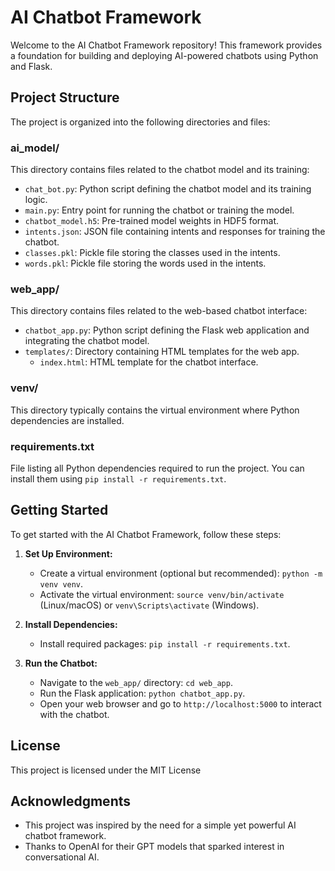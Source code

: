# AI Chatbot Framework

Welcome to the AI Chatbot Framework repository! This framework provides a foundation for building and deploying AI-powered chatbots using Python and Flask.

## Project Structure

The project is organized into the following directories and files:

### ai_model/

This directory contains files related to the chatbot model and its training:

- `chat_bot.py`: Python script defining the chatbot model and its training logic.
- `main.py`: Entry point for running the chatbot or training the model.
- `chatbot_model.h5`: Pre-trained model weights in HDF5 format.
- `intents.json`: JSON file containing intents and responses for training the chatbot.
- `classes.pkl`: Pickle file storing the classes used in the intents.
- `words.pkl`: Pickle file storing the words used in the intents.

### web_app/

This directory contains files related to the web-based chatbot interface:

- `chatbot_app.py`: Python script defining the Flask web application and integrating the chatbot model.
- `templates/`: Directory containing HTML templates for the web app.
  - `index.html`: HTML template for the chatbot interface.

### venv/

This directory typically contains the virtual environment where Python dependencies are installed.

### requirements.txt

File listing all Python dependencies required to run the project. You can install them using `pip install -r requirements.txt`.

## Getting Started

To get started with the AI Chatbot Framework, follow these steps:

1. **Set Up Environment:**
   - Create a virtual environment (optional but recommended): `python -m venv venv`.
   - Activate the virtual environment: `source venv/bin/activate` (Linux/macOS) or `venv\Scripts\activate` (Windows).

2. **Install Dependencies:**
   - Install required packages: `pip install -r requirements.txt`.

3. **Run the Chatbot:**
   - Navigate to the `web_app/` directory: `cd web_app`.
   - Run the Flask application: `python chatbot_app.py`.
   - Open your web browser and go to `http://localhost:5000` to interact with the chatbot.


## License

This project is licensed under the MIT License

## Acknowledgments

- This project was inspired by the need for a simple yet powerful AI chatbot framework.
- Thanks to OpenAI for their GPT models that sparked interest in conversational AI.

